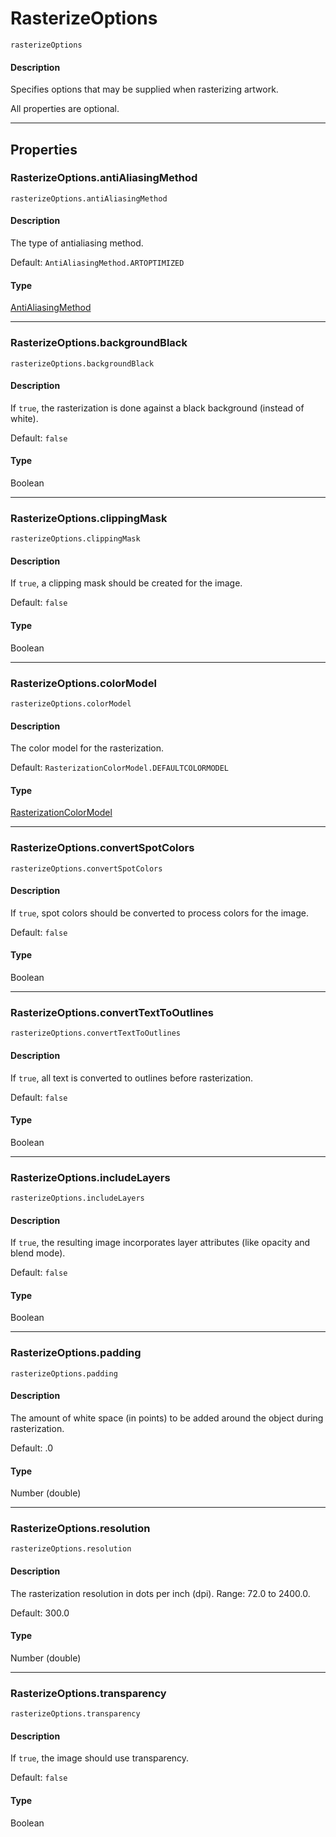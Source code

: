 # RasterizeOptions

`rasterizeOptions`

#### Description

Specifies options that may be supplied when rasterizing artwork.

All properties are optional.

---

## Properties

### RasterizeOptions.antiAliasingMethod

`rasterizeOptions.antiAliasingMethod`

#### Description

The type of antialiasing method.

Default: `AntiAliasingMethod.ARTOPTIMIZED`

#### Type

[AntiAliasingMethod](scripting-constants.md#jsobjref-scripting-constants-antialiasingmethod)

---

### RasterizeOptions.backgroundBlack

`rasterizeOptions.backgroundBlack`

#### Description

If `true`, the rasterization is done against a black background (instead of white).

Default: `false`

#### Type

Boolean

---

### RasterizeOptions.clippingMask

`rasterizeOptions.clippingMask`

#### Description

If `true`, a clipping mask should be created for the image.

Default: `false`

#### Type

Boolean

---

### RasterizeOptions.colorModel

`rasterizeOptions.colorModel`

#### Description

The color model for the rasterization.

Default: `RasterizationColorModel.DEFAULTCOLORMODEL`

#### Type

[RasterizationColorModel](scripting-constants.md#jsobjref-scripting-constants-rasterizationcolormodel)

---

### RasterizeOptions.convertSpotColors

`rasterizeOptions.convertSpotColors`

#### Description

If `true`, spot colors should be converted to process colors for the image.

Default: `false`

#### Type

Boolean

---

### RasterizeOptions.convertTextToOutlines

`rasterizeOptions.convertTextToOutlines`

#### Description

If `true`, all text is converted to outlines before rasterization.

Default: `false`

#### Type

Boolean

---

### RasterizeOptions.includeLayers

`rasterizeOptions.includeLayers`

#### Description

If `true`, the resulting image incorporates layer attributes (like opacity and blend mode).

Default: `false`

#### Type

Boolean

---

### RasterizeOptions.padding

`rasterizeOptions.padding`

#### Description

The amount of white space (in points) to be added around the object during rasterization.

Default: .0

#### Type

Number (double)

---

### RasterizeOptions.resolution

`rasterizeOptions.resolution`

#### Description

The rasterization resolution in dots per inch (dpi). Range: 72.0 to 2400.0.

Default: 300.0

#### Type

Number (double)

---

### RasterizeOptions.transparency

`rasterizeOptions.transparency`

#### Description

If `true`, the image should use transparency.

Default: `false`

#### Type

Boolean
